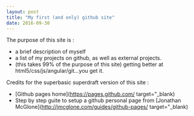 ```yaml
---
layout: post
title: "My first (and only) github site"
date: 2016-09-30
---
```



The purpose of this site is : 

* a brief description of myself 
* a list of my projects on github, as well as external projects.
* (this takes 99% of the purpose of this site) getting better at html5/css/js/angular/git...you get it.

Credits for the superbasic superdraft version of this site : 

* [Github pages home](https://pages.github.com/ target="_blank)
* Step by step guite to setup a github personal page from [Jonathan McGlone](http://jmcglone.com/guides/github-pages/ target="_blank)
